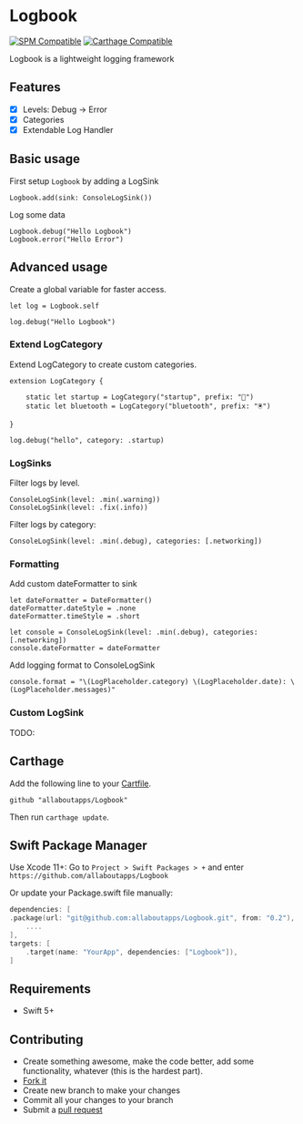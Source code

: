 # Logbook

[![SPM Compatible](https://img.shields.io/badge/SPM-compatible-4BC51D.svg?style=flat)](https://swift.org/package-manager/)
[![Carthage Compatible](https://img.shields.io/badge/Carthage-compatible-4BC51D.svg?style=flat)](https://github.com/Carthage/Carthage)

Logbook is a lightweight logging framework

## Features

- [x] Levels: Debug -> Error
- [x] Categories
- [x] Extendable Log Handler

## Basic usage

First setup `Logbook` by adding a LogSink

```
Logbook.add(sink: ConsoleLogSink())
```

Log some data

```
Logbook.debug("Hello Logbook")
Logbook.error("Hello Error")
```

## Advanced usage

Create a global variable for faster access.

```
let log = Logbook.self
```

```
log.debug("Hello Logbook")
```


### Extend LogCategory

Extend LogCategory to create custom categories.

```
extension LogCategory {
    
    static let startup = LogCategory("startup", prefix: "🚦")
    static let bluetooth = LogCategory("bluetooth", prefix: "🖲")
    
}
```

```
log.debug("hello", category: .startup)
```

### LogSinks

Filter logs by level.

```
ConsoleLogSink(level: .min(.warning))
ConsoleLogSink(level: .fix(.info))
```

Filter logs by category:

```
ConsoleLogSink(level: .min(.debug), categories: [.networking])
```

### Formatting

Add custom dateFormatter to sink

```
let dateFormatter = DateFormatter()
dateFormatter.dateStyle = .none
dateFormatter.timeStyle = .short

let console = ConsoleLogSink(level: .min(.debug), categories: [.networking])
console.dateFormatter = dateFormatter
```

Add logging format to ConsoleLogSink

```
console.format = "\(LogPlaceholder.category) \(LogPlaceholder.date): \(LogPlaceholder.messages)"
```

### Custom LogSink

TODO:


## Carthage

Add the following line to your [Cartfile](https://github.com/Carthage/Carthage/blob/master/Documentation/Artifacts.md#cartfile).

```
github "allaboutapps/Logbook"
```

Then run `carthage update`.

## Swift Package Manager

Use Xcode 11+:
Go to `Project > Swift Packages > +` and enter `https://github.com/allaboutapps/Logbook`

Or update your Package.swift file manually:

```swift
dependencies: [
.package(url: "git@github.com:allaboutapps/Logbook.git", from: "0.2"),
    ....
],
targets: [
    .target(name: "YourApp", dependencies: ["Logbook"]),
]
```

## Requirements

- Swift 5+

## Contributing

* Create something awesome, make the code better, add some functionality,
  whatever (this is the hardest part).
* [Fork it](http://help.github.com/forking/)
* Create new branch to make your changes
* Commit all your changes to your branch
* Submit a [pull request](http://help.github.com/pull-requests/)

